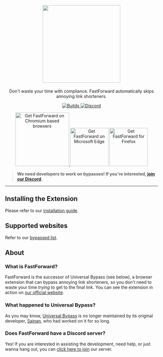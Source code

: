 <div align="center">
<h1><img src="https://fastforward.team/img/branding.png" width="256"></h1>
<p> Don't waste your time with compliance. FastForward automatically skips annoying link shorteners. </p>

<a href="https://github.com/FastForwardTeam/FastForward/blob/main/.github/workflows/main.yml" target="_blank"> <img alt="Builds" src="https://img.shields.io/github/actions/workflow/status/fastforwardteam/fastforward/main.yml?branch=main&label=Builds&style=for-the-badge&logo=githubactions"> </a>
<a href="https://discord.gg/RSAf7b5njt" target="_blank"> <img alt="Discord" src="https://img.shields.io/discord/876622516607656006?label=Our%20Discord&logo=discord&style=for-the-badge"> </a>


<a href="https://chromewebstore.google.com/detail/fastforward/icallnadddjmdinamnolclfjanhfoafe"><img src="https://user-images.githubusercontent.com/585534/107280622-91a8ea80-6a26-11eb-8d07-77c548b28665.png" alt="Get FastForward on Chromium based browsers" width="177"> </a>
<a href="https://microsoftedge.microsoft.com/addons/detail/fastforward/ldcclmkclhomnpcnccgbgleikchbnecl"><img src="https://user-images.githubusercontent.com/585534/107280673-a5ece780-6a26-11eb-9cc7-9fa9f9f81180.png" alt="Get FastForward on Microsoft Edge" width="126px"></a>
<a href="https://addons.mozilla.org/firefox/addon/fastforwardteam/"><img src="https://user-images.githubusercontent.com/585534/107280546-7b9b2a00-6a26-11eb-8f9f-f95932f4bfec.png" alt="Get FastForward for Firefox" width="126px"></a> 
</div>

> **We need developers to work on bypasses! If you're interested, [join our Discord](https://discord.gg/RSAf7b5njt).**

____

## Installing the Extension
Please refer to our [installation guide](./docs/INSTALLING.md).

## Supported websites
Refer to our [bypassed list](./docs/Bypassed.md).

## About
### What is FastForward?
FastForward is the successor of Universal Bypass (see below), a browser extension that can bypass annoying link shorteners, so you don't need to waste your time _trying_ to get to the final link. You can see the extension in action on [our official website](https://fastforward.team/example-links).

### What happened to Universal Bypass?
As you may know, [Universal Bypass](https://github.com/Sainan/Universal-Bypass) is no longer maintained by its original developer, [Sainan](https://github.com/Sainan), who had worked on it for so long. 

### Does FastForward have a Discord server?
Yes! If you are interested in assisting the development, need help, or just wanna hang out, you can [click here to join](https://discord.gg/RSAf7b5njt) our server.
